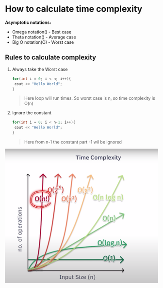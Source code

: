 # How to calculate time complexity

**Asymptotic notations:**
- Omega notation() - Best case
- Theta notation() - Average case
- Big O notation(O) - Worst case

## Rules to calculate complexity
1. Always take the Worst case
   ```c++
   for(int i = 0; i < n; i++){
    cout << "Hello World";
   }
   ```
   > Here loop will run times. So worst case is n, so time complexity is O(n)<br>

2. Ignore the constant
   ```c++
   for(int i = 0; i < n-1; i++){
    cout << "Hello World";
   }
   ```
   > Here from n-1 the constant part -1 wil be ignored<br>

![Time complexity Graph](assets/timeComplexityGraph.png)
